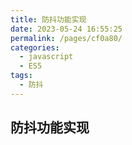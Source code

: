 ```yaml
---
title: 防抖功能实现
date: 2023-05-24 16:55:25
permalink: /pages/cf0a80/
categories:
  - javascript
  - ES5
tags:
  - 防抖
---
```


## 防抖功能实现
